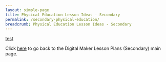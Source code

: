```yaml
---
layout: simple-page
title: Physical Education Lesson Ideas - Secondary
permalink: /secondary-physical-education/
breadcrumb: Physical Education Lesson Ideas - Secondary
---
```


[test](/placeholder-secondary-physical-education-easy)

Click [here](/in-schools/digital-maker/lesson-ideas-secondary/) to go back to the Digital Maker Lesson Plans (Secondary) main page.
